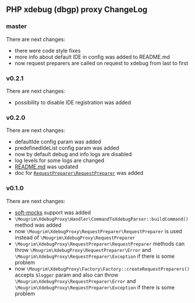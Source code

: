 ## PHP xdebug (dbgp) proxy ChangeLog

### master

There are next changes:

- there were code style fixes
- more info about default IDE in config was added to README.md
- now request preparers are called on request to xdebug from last to first

### v0.2.1

There are next changes:

- possibility to disable IDE registration was added

### v0.2.0

There are next changes:

- defaultIde config param was added
- predefinedIdeList config param was added
- now by default debug and info logs are disabled
- log levels for some logs are changed
- [README.md](README.md) was updated
- doc for [`RequestPreparer\RequestPreparer`](src/RequestPreparer/RequestPreparer.php) was added

### v0.1.0

There are next changes:

- [soft-mocks](https://github.com/badoo/soft-mocks/#using-with-xdebug) support was added
- `\Mougrim\XdebugProxy\Handler\CommandToXdebugParser::buildCommand()` method was added
- now `\Mougrim\XdebugProxy\RequestPreparer\RequestPreparer` is used instead of `\Mougrim\XdebugProxy\RequestPreparer`
- `\Mougrim\XdebugProxy\RequestPreparer\RequestPreparer` methods can throw `\Mougrim\XdebugProxy\RequestPreparer\Error` and `\Mougrim\XdebugProxy\RequestPreparer\Exception` if there is some problem
- now `\Mougrim\XdebugProxy\Factory\Factory::createRequestPreparers()` accepts `$logger` param and also can throw `\Mougrim\XdebugProxy\RequestPreparer\Error` and `\Mougrim\XdebugProxy\RequestPreparer\Exception` if there is some problem
